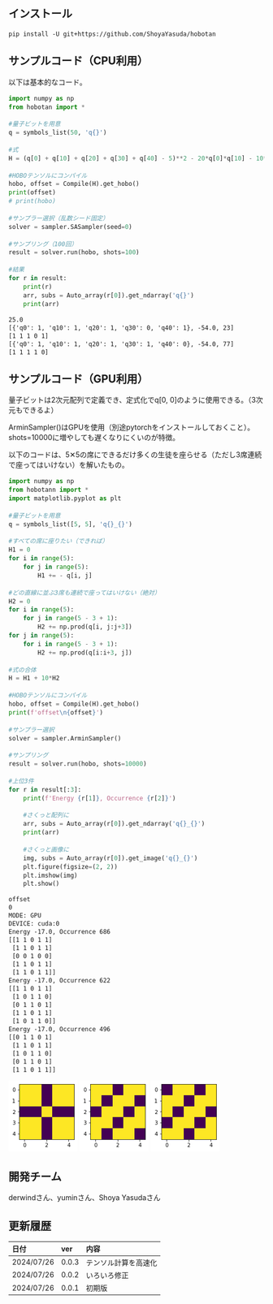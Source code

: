 ## インストール
```
pip install -U git+https://github.com/ShoyaYasuda/hobotan
```

## サンプルコード（CPU利用）

以下は基本的なコード。

```python
import numpy as np
from hobotan import *

#量子ビットを用意
q = symbols_list(50, 'q{}')

#式
H = (q[0] + q[10] + q[20] + q[30] + q[40] - 5)**2 - 20*q[0]*q[10] - 10*q[0]*q[10]*q[20] + 5*q[10]*q[20]*q[30]*q[40]

#HOBOテンソルにコンパイル
hobo, offset = Compile(H).get_hobo()
print(offset)
# print(hobo)

#サンプラー選択（乱数シード固定）
solver = sampler.SASampler(seed=0)
            
#サンプリング（100回）
result = solver.run(hobo, shots=100)

#結果
for r in result:
    print(r)
    arr, subs = Auto_array(r[0]).get_ndarray('q{}')
    print(arr)
```
```
25.0
[{'q0': 1, 'q10': 1, 'q20': 1, 'q30': 0, 'q40': 1}, -54.0, 23]
[1 1 1 0 1]
[{'q0': 1, 'q10': 1, 'q20': 1, 'q30': 1, 'q40': 0}, -54.0, 77]
[1 1 1 1 0]
```

## サンプルコード（GPU利用）

量子ビットは2次元配列で定義でき、定式化でq[0, 0]のように使用できる。（3次元もできるよ）

ArminSampler()はGPUを使用（別途pytorchをインストールしておくこと）。shots=10000に増やしても遅くなりにくいのが特徴。

以下のコードは、5✕5の席にできるだけ多くの生徒を座らせる（ただし3席連続で座ってはいけない）を解いたもの。

```python
import numpy as np
from hobotann import *
import matplotlib.pyplot as plt

#量子ビットを用意
q = symbols_list([5, 5], 'q{}_{}')

#すべての席に座りたい（できれば）
H1 = 0
for i in range(5):
    for j in range(5):
        H1 += - q[i, j]

#どの直線に並ぶ3席も連続で座ってはいけない（絶対）
H2 = 0
for i in range(5):
    for j in range(5 - 3 + 1):
        H2 += np.prod(q[i, j:j+3])
for j in range(5):
    for i in range(5 - 3 + 1):
        H2 += np.prod(q[i:i+3, j])

#式の合体
H = H1 + 10*H2

#HOBOテンソルにコンパイル
hobo, offset = Compile(H).get_hobo()
print(f'offset\n{offset}')

#サンプラー選択
solver = sampler.ArminSampler()

#サンプリング
result = solver.run(hobo, shots=10000)

#上位3件
for r in result[:3]:
    print(f'Energy {r[1]}, Occurrence {r[2]}')

    #さくっと配列に
    arr, subs = Auto_array(r[0]).get_ndarray('q{}_{}')
    print(arr)

    #さくっと画像に
    img, subs = Auto_array(r[0]).get_image('q{}_{}')
    plt.figure(figsize=(2, 2))
    plt.imshow(img)
    plt.show()
```
```
offset
0
MODE: GPU
DEVICE: cuda:0
Energy -17.0, Occurrence 686
[[1 1 0 1 1]
 [1 1 0 1 1]
 [0 0 1 0 0]
 [1 1 0 1 1]
 [1 1 0 1 1]]
Energy -17.0, Occurrence 622
[[1 1 0 1 1]
 [1 0 1 1 0]
 [0 1 1 0 1]
 [1 1 0 1 1]
 [1 0 1 1 0]]
Energy -17.0, Occurrence 496
[[0 1 1 0 1]
 [1 1 0 1 1]
 [1 0 1 1 0]
 [0 1 1 0 1]
 [1 1 0 1 1]]
```
<img src="https://github.com/ShoyaYasuda/hobotan/blob/main/img/img1.png" width="%">
<img src="https://github.com/ShoyaYasuda/hobotan/blob/main/img/img2.png" width="%">
<img src="https://github.com/ShoyaYasuda/hobotan/blob/main/img/img3.png" width="%">


## 開発チーム

derwindさん、yuminさん、Shoya Yasudaさん

## 更新履歴
|日付|ver|内容|
|:---|:---|:---|
|2024/07/26|0.0.3|テンソル計算を高速化|
|2024/07/26|0.0.2|いろいろ修正|
|2024/07/26|0.0.1|初期版|

